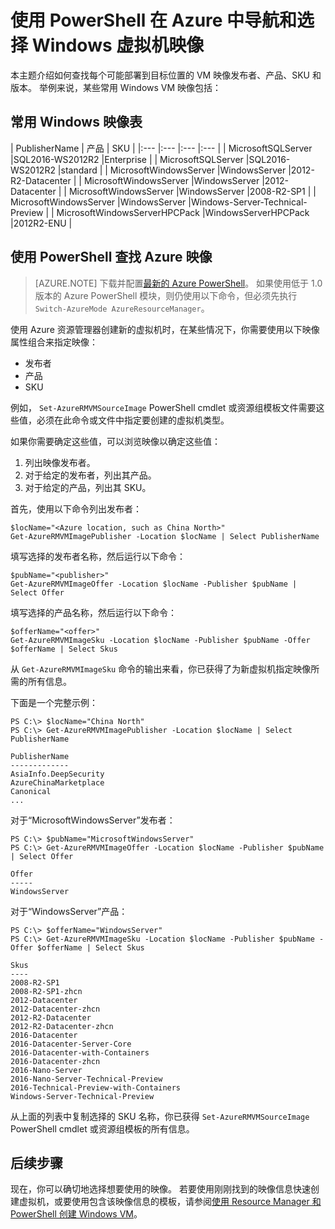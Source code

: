 <properties
    pageTitle="导航和选择 Windows VM 映像 | Azure"
    description="了解在使用 Resource Manager 部署模型创建 Windows 虚拟机时如何确定映像的发布者、产品和 SKU。"
    services="virtual-machines-windows"
    documentationcenter=""
    author="squillace"
    manager="timlt"
    editor=""
    tags="azure-resource-manager"
    translationtype="Human Translation" />
<tags
    ms.assetid="188b8974-fabd-4cd3-b7dc-559cbb86b98a"
    ms.service="virtual-machines-windows"
    ms.devlang="na"
    ms.topic="article"
    ms.tgt_pltfrm="vm-windows"
    ms.workload="infrastructure"
    ms.date="08/23/2016"
    wacn.date="04/24/2017"
    ms.author="rasquill"
    ms.sourcegitcommit="a114d832e9c5320e9a109c9020fcaa2f2fdd43a9"
    ms.openlocfilehash="95f0372f5a9249cc9693ddc0a8fdd5401857fa76"
    ms.lasthandoff="04/14/2017" />

# <a name="navigate-and-select-windows-virtual-machine-images-in-azure-with-powershell"></a>使用 PowerShell 在 Azure 中导航和选择 Windows 虚拟机映像
本主题介绍如何查找每个可能部署到目标位置的 VM 映像发布者、产品、SKU 和版本。 举例来说，某些常用 Windows VM 映像包括：

## <a name="table-of-commonly-used-windows-images"></a>常用 Windows 映像表
| PublisherName | 产品 | SKU |
|:--- |:--- |:--- |:--- |
| MicrosoftSQLServer |SQL2016-WS2012R2 |Enterprise |
| MicrosoftSQLServer |SQL2016-WS2012R2 |standard |
| MicrosoftWindowsServer |WindowsServer |2012-R2-Datacenter |
| MicrosoftWindowsServer |WindowsServer |2012-Datacenter |
| MicrosoftWindowsServer |WindowsServer |2008-R2-SP1 |
| MicrosoftWindowsServer |WindowsServer |Windows-Server-Technical-Preview |
| MicrosoftWindowsServerHPCPack |WindowsServerHPCPack |2012R2-ENU |

## <a name="find-azure-images-with-powershell"></a>使用 PowerShell 查找 Azure 映像
> [AZURE.NOTE]
> 下载并配置[最新的 Azure PowerShell](https://docs.microsoft.com/zh-cn/powershell/azureps-cmdlets-docs)。 如果使用低于 1.0 版本的 Azure PowerShell 模块，则仍使用以下命令，但必须先执行 `Switch-AzureMode AzureResourceManager`。 
> 
> 

使用 Azure 资源管理器创建新的虚拟机时，在某些情况下，你需要使用以下映像属性组合来指定映像：

* 发布者
* 产品
* SKU

例如， `Set-AzureRMVMSourceImage` PowerShell cmdlet 或资源组模板文件需要这些值，必须在此命令或文件中指定要创建的虚拟机类型。

如果你需要确定这些值，可以浏览映像以确定这些值：

1. 列出映像发布者。
2. 对于给定的发布者，列出其产品。
3. 对于给定的产品，列出其 SKU。

首先，使用以下命令列出发布者：

    $locName="<Azure location, such as China North>"
    Get-AzureRMVMImagePublisher -Location $locName | Select PublisherName

填写选择的发布者名称，然后运行以下命令：

    $pubName="<publisher>"
    Get-AzureRMVMImageOffer -Location $locName -Publisher $pubName | Select Offer

填写选择的产品名称，然后运行以下命令：

    $offerName="<offer>"
    Get-AzureRMVMImageSku -Location $locName -Publisher $pubName -Offer $offerName | Select Skus

从 `Get-AzureRMVMImageSku` 命令的输出来看，你已获得了为新虚拟机指定映像所需的所有信息。

下面是一个完整示例：

    PS C:\> $locName="China North"
    PS C:\> Get-AzureRMVMImagePublisher -Location $locName | Select PublisherName

    PublisherName
    -------------
    AsiaInfo.DeepSecurity
    AzureChinaMarketplace
    Canonical
    ...

对于“MicrosoftWindowsServer”发布者：

    PS C:\> $pubName="MicrosoftWindowsServer"
    PS C:\> Get-AzureRMVMImageOffer -Location $locName -Publisher $pubName | Select Offer

    Offer
    -----
    WindowsServer

对于“WindowsServer”产品：

    PS C:\> $offerName="WindowsServer"
    PS C:\> Get-AzureRMVMImageSku -Location $locName -Publisher $pubName -Offer $offerName | Select Skus

    Skus
    ----
    2008-R2-SP1
    2008-R2-SP1-zhcn
    2012-Datacenter
    2012-Datacenter-zhcn
    2012-R2-Datacenter
    2012-R2-Datacenter-zhcn
    2016-Datacenter
    2016-Datacenter-Server-Core
    2016-Datacenter-with-Containers
    2016-Datacenter-zhcn
    2016-Nano-Server
    2016-Nano-Server-Technical-Preview
    2016-Technical-Preview-with-Containers
    Windows-Server-Technical-Preview

从上面的列表中复制选择的 SKU 名称，你已获得 `Set-AzureRMVMSourceImage` PowerShell cmdlet 或资源组模板的所有信息。

## <a name="next-steps"></a>后续步骤
现在，你可以确切地选择想要使用的映像。 若要使用刚刚找到的映像信息快速创建虚拟机，或要使用包含该映像信息的模板，请参阅[使用 Resource Manager 和 PowerShell 创建 Windows VM](/documentation/articles/virtual-machines-windows-quick-create-powershell/)。

<!--Update_Description: move contents out from includes and remove linux vm realted contents-->